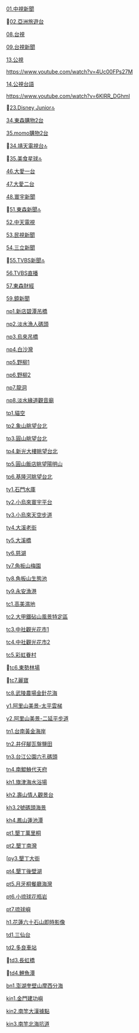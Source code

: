[01.中視新聞](https://www.youtube.com/channel/UCmH4q-YjeazayYCVHHkGAMA/live)

🚫[02.亞洲旅遊台](https://www.youtube.com/watch?v=K-8j1JOx6g8)

[08.台視](https://www.youtube.com/channel/UC9CsZoTaHZqZjnNZv7v3T1g/live)

[09.台視新聞](https://www.youtube.com/channel/UC8ROUUjHzEQm-ndb69CX8Ww/live)

[13.公視](https://www.youtube.com/channel/UCXgIO9jJVsX5_2ideiSkfvA/live)

https://www.youtube.com/watch?v=4Uc00FPs27M

[14.公視台語](https://www.youtube.com/channel/UCX6SRupi5lTDbIFJEOpReCQ/live)

https://www.youtube.com/watch?v=6KlRR_DGhmI

🚫[23.Disney Junior🔝](https://www.youtube.com/watch?v=c5tzU4MGCNs)

[34.東森購物2台](https://www.youtube.com/channel/UCiolqpxuocdomP4hPGfn_-A/live)

[35.momo購物2台](https://www.youtube.com/channel/UCDhA7JbV2QQ-Ic9FrbeEEHA/live)

🚫[34.靖天電視台🔝](https://www.youtube.com/watch?v=JAElED3uNVU)

🚫[35.美食星球🔝](https://www.youtube.com/watch?v=GGafFe1tFII)

[46.大愛一台](https://www.youtube.com/watch?v=MIqUplvSRWA)

[47.大愛二台](https://www.youtube.com/watch?v=DTNkEm6jaqQ)

[48.寰宇新聞](https://www.youtube.com/watch?v=B7Zp3d6xXWw)

🚫[51.東森新聞🔝](https://www.youtube.com/watch?v=akNOTU3jhUI)

[52.中天電視](https://www.youtube.com/watch?v=_QbRXRnHMVY)

[53.民視新聞](https://www.youtube.com/channel/UClIfopQZlkkSpM1VgCFLRJA/live)

[54.三立新聞](https://www.youtube.com/watch?v=EB4g7wecgTI)

🚫[55.TVBS新聞🔝](https://www.youtube.com/watch?v=IK6LzYYCUe0)

[56.TVBS直播](https://www.youtube.com/channel/UCL0_NxCvkcXwZHpvqgMZY-A/live)

[57.東森財經](https://www.youtube.com/watch?v=ABn_ccXn_jc)

[59.鏡新聞](https://www.youtube.com/watch?v=5n0y6b0Q25o)

[np1.新店碧潭吊橋](https://www.youtube.com/watch?v=pnRqzs7ZTEs) 
 
[np2.淡水漁人碼頭](https://www.youtube.com/watch?v=xwAWSh35uuw)

[np3.烏來吊橋](https://www.youtube.com/watch?v=qJUVVjCjFaw)

[np4.白沙灣](https://www.youtube.com/watch?v=St4GHsJzfg4)

[np5.野柳1](https://www.youtube.com/watch?v=d0jtifyp15k)

[np6.野柳2](https://www.youtube.com/watch?v=aI8_wjVrEKQ)

[np7.龍洞](https://www.youtube.com/watch?v=n38t6LYflIA)

[np8.淡水緣道觀音廟](https://www.youtube.com/watch?v=l9z4wO9Jiyg)

[tp1.貓空](https://www.youtube.com/watch?v=BP69KnwrvxM)

[tp2.象山眺望台北](https://www.youtube.com/watch?v=z_fY1pj1VBw)

[tp3.圓山眺望台北](https://www.youtube.com/watch?v=myZqBXELfvc)

[tp4.新光大樓眺望台北](https://www.youtube.com/watch?v=3w96Y8hbZfE)

[tp5.圓山飯店眺望陽明山](https://www.youtube.com/watch?v=dc0ZdgRMnsQ)

[tp6.基隆河眺望台北](https://www.youtube.com/watch?v=ZrKYemeOfw8)

[ty1.石門水庫](https://www.youtube.com/watch?v=1OTZ9rjFv78)  

[ty2.小烏來寰宇平台](https://www.youtube.com/watch?v=qYC8DpGOIJc)

[ty3.小烏來天空步道](https://www.youtube.com/watch?v=2NS-5SqvhkI)

[ty4.大溪老街](https://www.youtube.com/watch?v=z_mlibCfgFI)

[ty5.大溪橋](https://www.youtube.com/watch?v=FPfv3-dC1Po)

[ty6.慈湖](https://www.youtube.com/watch?v=x6I-9UEe5PY)

[ty7.角板山梅園](https://www.youtube.com/watch?v=E0-nfZjrMiE)

[ty8.角板山生態池](https://www.youtube.com/watch?v=D3RGBaU1uUY)

[ty9.永安漁港](https://www.youtube.com/watch?v=tD_a03trUvE)

[tc1.高美濕地](https://www.youtube.com/watch?v=lFtgjv5XjbA)

[tc2.大甲鐵砧山風景特定區](https://www.youtube.com/watch?v=E7OqBRGbLSw)

[tc3.中社觀光花市1](https://www.youtube.com/watch?v=6bJSN9HZWdk)

[tc4.中社觀光花市2](https://www.youtube.com/watch?v=qa8qGJADrck)

[tc5.彩虹眷村](https://www.youtube.com/watch?v=ipujY00Mf08)

🚫[tc6.東勢林場](https://www.youtube.com/watch?v=IRCwOPYPotk)

🚫[tc7.麗寶](https://www.youtube.com/watch?v=w_t_Fa1XlUk)

[tc8.武陵農場金針花海](https://www.youtube.com/watch?v=3ZbkExh7Iv8)

[y1.阿里山美景-太平雲梯](https://www.youtube.com/watch?v=dY2cRNr5Buw)

[y2.阿里山美景-二延平步道](https://www.youtube.com/watch?v=j2L_559nCjc)

[tn1.台南黃金海岸](https://www.youtube.com/watch?v=yeoV-wBdoxQ)  

[tn2.井仔腳瓦盤鹽田](https://www.youtube.com/watch?v=LC6eFju5Xac)

[tn3.台江公園六孔碼頭](https://www.youtube.com/watch?v=UcTGee9_epA)

[tn4.南鯤鯓代天府](https://www.youtube.com/watch?v=m5A8SlCQtSM)

[kh1.旗津海水浴場](https://www.youtube.com/watch?v=1xFXOWENQg0) 
  
[kh2.壽山情人觀景台](https://www.youtube.com/watch?v=C03Itx8iSC0)

[kh3.2號碼頭海景](https://www.youtube.com/watch?v=dvG6CTX_bno)

[kh4.鳳山蓮池潭](https://www.youtube.com/watch?v=dCycHSYZBmg)

[pt1.墾丁萬里桐](https://www.youtube.com/watch?v=H1sN82agKYc)

[pt2.墾丁南灣](https://www.youtube.com/watch?v=oTXJlZKnlq0)

[[py3.墾丁大街](https://www.youtube.com/watch?v=KjxDilWq2j4)

[pt4.墾丁後壁湖](https://www.youtube.com/watch?v=mEg9B7xgV4E)

[pt5.月牙桐餐廳海灣](https://www.youtube.com/watch?v=htbP-JA5V6k)

[pt6.小琉球花瓶岩](https://www.youtube.com/watch?v=VU9AgSl_MZc)

[pt7.琉球嶼](https://www.youtube.com/watch?v=A4lBLuo82nM)

[h1.花蓮六十石山即時影像](https://www.youtube.com/watch?v=BWrRFJoOV9c)

[td1.三仙台](https://www.youtube.com/watch?v=jFJ59-9tTyM)

[td2.多良車站](https://www.youtube.com/watch?v=UCG1aXVO8H8)

🚫[td3.長虹橋](https://www.youtube.com/watch?v=aYqW-1QJ0ts)

🚫[td4.鯉魚潭](https://www.youtube.com/watch?v=YlxWDwTUtxg)

[bn1.澎湖奎壁山摩西分海](https://www.youtube.com/watch?v=3uYgU16rxug)

[kin1.金門建功嶼](https://www.youtube.com/watch?v=uh_yNAE01w8) 

[kin2.南竿大漢據點](https://www.youtube.com/watch?v=nMK1GUTjbbc)

[kin3.南竿北海坑道](https://www.youtube.com/watch?v=e4VJS-ZAJj4)
